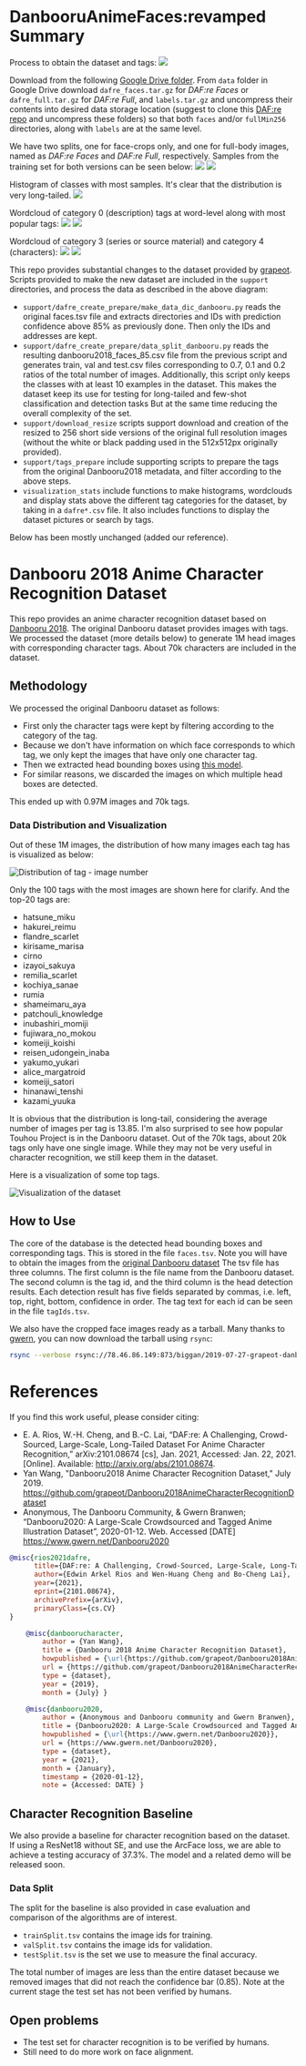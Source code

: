 # DanbooruAnimeFaces:revamped Summary

Process to obtain the dataset and tags:
![](./support/assets/DatasetPreparation.png)

Download from the following [Google Drive folder](https://drive.google.com/drive/folders/1S_T8R7gbY47dfRH9dUBXOstlOwVuMmXe?usp=sharing).
From `data` folder in Google Drive download `dafre_faces.tar.gz` for *DAF:re Faces* or `dafre_full.tar.gz` for *DAF:re Full*, and `labels.tar.gz` and uncompress their contents into desired data storage location (suggest to clone this [DAF:re repo](https://github.com/arkel23/Danbooru2018AnimeCharacterRecognitionDataset_Revamped) and uncompress these folders) so that both `faces` and/or `fullMin256` directories, along with `labels` are at the same level.

We have two splits, one for face-crops only, and one for full-body images, named as  *DAF:re Faces* and *DAF:re Full*, respectively. Samples from the training set for both versions can be seen below:
![](./support/visualization_stats/eda/dafre_faces_full_grids/danbooruFaces_train_labelsFalse_orderedFalse.png)
![](./support/visualization_stats/eda/dafre_faces_full_grids/danbooruFull_train_labelsTrue_orderedFalse.png)

Histogram of classes with most samples. It's clear that the distribution is very long-tailed.
![](./support/assets/histogram_tags_cat4.png)

Wordcloud of category 0 (description) tags at word-level along with most popular tags:
![](./support/assets/wordcloud_tags_cat0_wordlevel.png)
![](./support/assets/histogram_tags_cat0_taglevel.png)

Wordcloud of category 3 (series or source material) and category 4 (characters):
![](./support/visualization_stats/eda/dafre_symbolsremoved_minlen2_minapp2_profsremoved_filledempty/wordcloud_dafre_tags_symbolsremoved_minlen2_minapp2_profsremoved_filledempty_tags_cat3_tag.png)
![](./support/visualization_stats/eda/dafre_symbolsremoved_minlen2_minapp2_profsremoved_filledempty/wordcloud_dafre_tags_symbolsremoved_minlen2_minapp2_profsremoved_filledempty_tags_cat4_tag.png)

This repo provides substantial changes to the dataset provided by 
[grapeot](https://github.com/grapeot/Danbooru2018AnimeCharacterRecognitionDataset).
Scripts provided to make the new dataset are included in the `support` directories, and process the data as described in the above diagram:
* `support/dafre_create_prepare/make_data_dic_danbooru.py` reads the original faces.tsv file and extracts directories and IDs with prediction confidence above 85% as previously done. 
Then only the IDs and addresses are kept.
* `support/dafre_create_prepare/data_split_danbooru.py` reads the resulting danbooru2018_faces_85.csv file from the previous script and generates train, val and test.csv files corresponding to
0.7, 0.1 and 0.2 ratios of the total number of images.
Additionally, this script only keeps the classes with at least 10 examples in the dataset.
This makes the dataset keep its use for testing for long-tailed and few-shot classification and detection tasks
But at the same time reducing the overall complexity of the set.
* `support/download_resize` scripts support download and creation of the resized to 256 short side versions of the original full resolution images (without the white or black padding used in the 512x512px originally provided).
* `support/tags_prepare` include supporting scripts to prepare the tags from the original Danbooru2018 metadata, and filter according to the above steps. 
* `visualization_stats` include functions to make histograms, wordclouds and display stats above the different tag categories for the dataset, by taking in a `dafre*.csv` file. It also includes functions to display the dataset pictures or search by tags.

Below has been mostly unchanged (added our reference).

# Danbooru 2018 Anime Character Recognition Dataset

This repo provides an anime character recognition dataset based on [Danbooru 2018](https://www.gwern.net/Danbooru2018).
The original Danbooru dataset provides images with tags.
We processed the dataset (more details below) to generate 1M head images with corresponding character tags.
About 70k characters are included in the dataset.
<!-- The dataset can be used to train/evaluate anime character recognition algorithms, and provide Amazon X-Ray like experience (shown below). -->

## Methodology

We processed the original Danbooru dataset as follows:

* First only the character tags were kept by filtering according to the category of the tag.
* Because we don't have information on which face corresponds to which tag, we only kept the images that have only one character tag.
* Then we extracted head bounding boxes using [this model](https://github.com/grapeot/AnimeHeadDetector).
* For similar reasons, we discarded the images on which multiple head boxes are detected.

This ended up with 0.97M images and 70k tags. 

### Data Distribution and Visualization

Out of these 1M images, the distribution of how many images each tag has is visualized as below:

![Distribution of tag - image number](https://raw.githubusercontent.com/grapeot/Danbooru2018AnimeCharacterRecognitionDataset/master/assets/distribution.png)

Only the 100 tags with the most images are shown here for clarify.
And the top-20 tags are:

* hatsune_miku
* hakurei_reimu
* flandre_scarlet
* kirisame_marisa
* cirno
* izayoi_sakuya
* remilia_scarlet
* kochiya_sanae
* rumia
* shameimaru_aya
* patchouli_knowledge
* inubashiri_momiji
* fujiwara_no_mokou
* komeiji_koishi
* reisen_udongein_inaba
* yakumo_yukari
* alice_margatroid
* komeiji_satori
* hinanawi_tenshi
* kazami_yuuka

It is obvious that the distribution is long-tail, considering the average number of images per tag is 13.85.
I'm also surprised to see how popular Touhou Project is in the Danbooru dataset.
Out of the 70k tags, about 20k tags only have one single image. 
While they may not be very useful in character recognition, we still keep them in the dataset. 

Here is a visualization of some top tags.

![Visualization of the dataset](https://raw.githubusercontent.com/grapeot/Danbooru2018AnimeCharacterRecognitionDataset/master/assets/visualization.jpg)

## How to Use

The core of the database is the detected head bounding boxes and corresponding tags.
This is stored in the file `faces.tsv`.
Note you will have to obtain the images from the [original Danbooru dataset](https://www.gwern.net/Danbooru2018)
The tsv file has three columns.
The first column is the file name from the Danbooru dataset.
The second column is the tag id, and the third column is the head detection results.
Each detection result has five fields separated by commas, i.e. left, top, right, bottom, confidence in order.
The tag text for each id can be seen in the file `tagIds.tsv`.

We also have the cropped face images ready as a tarball.
Many thanks to [gwern](https://github.com/gwern), you can now download the tarball using `rsync`:

```bash
rsync --verbose rsync://78.46.86.149:873/biggan/2019-07-27-grapeot-danbooru2018-animecharacterrecognition.tar ./
```

# References
If you find this work useful, please consider citing:

* E. A. Rios, W.-H. Cheng, and B.-C. Lai, “DAF:re: A Challenging, Crowd-Sourced, Large-Scale, Long-Tailed Dataset For Anime Character Recognition,” arXiv:2101.08674 [cs], Jan. 2021, Accessed: Jan. 22, 2021. [Online]. Available: http://arxiv.org/abs/2101.08674.
* Yan Wang, "Danbooru2018 Anime Character Recognition Dataset," July 2019. https://github.com/grapeot/Danbooru2018AnimeCharacterRecognitionDataset 
* Anonymous, The Danbooru Community, & Gwern Branwen; “Danbooru2020: A Large-Scale Crowdsourced and Tagged Anime Illustration Dataset”, 2020-01-12. Web. Accessed [DATE] https://www.gwern.net/Danbooru2020


```bibtex
@misc{rios2021dafre,
      title={DAF:re: A Challenging, Crowd-Sourced, Large-Scale, Long-Tailed Dataset For Anime Character Recognition}, 
      author={Edwin Arkel Rios and Wen-Huang Cheng and Bo-Cheng Lai},
      year={2021},
      eprint={2101.08674},
      archivePrefix={arXiv},
      primaryClass={cs.CV}
}
```

```bibtex
    @misc{danboorucharacter,
        author = {Yan Wang},
        title = {Danbooru 2018 Anime Character Recognition Dataset},
        howpublished = {\url{https://github.com/grapeot/Danbooru2018AnimeCharacterRecognitionDataset}},
        url = {https://github.com/grapeot/Danbooru2018AnimeCharacterRecognitionDataset},
        type = {dataset},
        year = {2019},
        month = {July} }
```

```bibtex
    @misc{danbooru2020,
        author = {Anonymous and Danbooru community and Gwern Branwen},
        title = {Danbooru2020: A Large-Scale Crowdsourced and Tagged Anime Illustration Dataset},
        howpublished = {\url{https://www.gwern.net/Danbooru2020}},
        url = {https://www.gwern.net/Danbooru2020},
        type = {dataset},
        year = {2021},
        month = {January},
        timestamp = {2020-01-12},
        note = {Accessed: DATE} }
```


## Character Recognition Baseline

We also provide a baseline for character recognition based on the dataset.
If using a ResNet18 without SE, and use the ArcFace loss, we are able to achieve a testing accuracy of 37.3%.
The model and a related demo will be released soon.

### Data Split

The split for the baseline is also provided in case evaluation and comparison of the algorithms are of interest.

* `trainSplit.tsv` contains the image ids for training.
* `valSplit.tsv` contains the image ids for validation.
* `testSplit.tsv` is the set we use to measure the final accuracy.

The total number of images are less than the entire dataset because we removed images that did not reach the confidence bar (0.85).
Note at the current stage the test set has not been verified by humans.

## Open problems

* The test set for character recognition is to be verified by humans.
* Still need to do more work on face alignment.
